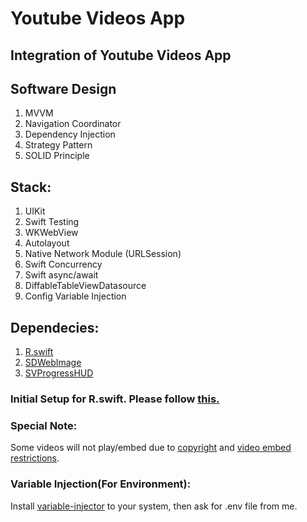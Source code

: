 <h1> Youtube Videos App </h1>
<h2> Integration of Youtube Videos App </h2>

## Software Design
1. MVVM
2. Navigation Coordinator
3. Dependency Injection
4. Strategy Pattern
5. SOLID Principle

## Stack:
1. UIKit
2. Swift Testing
3. WKWebView
4. Autolayout
5. Native Network Module (URLSession)
6. Swift Concurrency
7. Swift async/await
8. DiffableTableViewDatasource
9. Config Variable Injection

## Dependecies:
1. [R.swift](https://github.com/mac-cain13/R.swift)
2. [SDWebImage](https://github.com/SDWebImage/SDWebImage)
3. [SVProgressHUD](https://github.com/SVProgressHUD/SVProgressHUD)

### Initial Setup for R.swift. Please follow [this.](https://www.youtube.com/watch?t=66&v=icihJ_hin3I&feature=youtu.be)

### Special Note:
Some videos will not play/embed due to [copyright](https://stackoverflow.com/a/74067543) and [video embed restrictions](https://support.google.com/youtube/answer/6301625?hl=en).

### Variable Injection(For Environment):
Install [variable-injector](https://github.com/LucianoPAlmeida/variable-injector) to your system, then ask for .env file from me.
